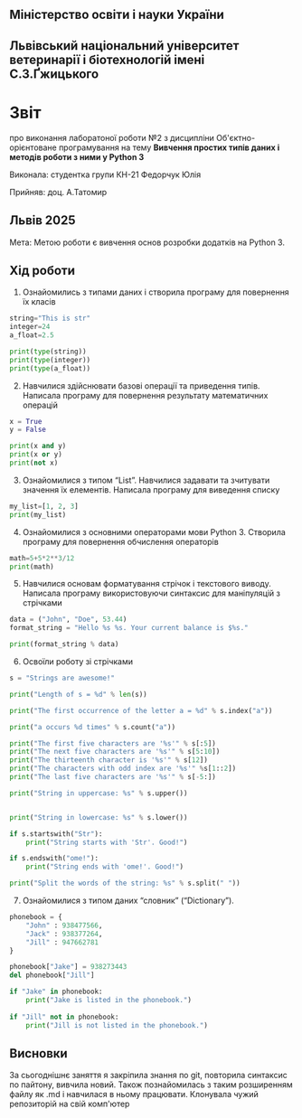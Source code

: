 ## Міністерство освіти і науки України

## Львівський національний університет ветеринарії і біотехнологій імені С.З.Ґжицького

# Звіт

про виконання лаборатоної роботи №2 з дисципліни Об'єктно-орієнтоване програмування на тему **Вивчення простих типів даних і методів роботи з ними у Python 3**

Виконала: студентка групи КН-21 Федорчук Юлія

Прийняв: доц. А.Татомир

## Львів 2025

Мета: Метою роботи є вивчення основ розробки додатків на Python 3.

## Хід роботи

1. Ознайомились з типами даних і створила програму для повернення їх класів

```py
string="This is str"
integer=24
a_float=2.5

print(type(string))
print(type(integer))
print(type(a_float))
```
2. Навчилися здійснювати базові операції та приведення типів. Написала програму для повернення результату математичних операцій

```py
x = True
y = False

print(x and y)  
print(x or y)   
print(not x)    
```
3. Ознайомилися з типом “List”. Навчилися задавати та зчитувати значення
їх елементів. Написала програму для виведення списку

```py
my_list=[1, 2, 3]
print(my_list)
```
4. Ознайомилися з основними операторами мови Python 3. Створила програму для повернення обчислення операторів

```py
math=5+5*2**3/12
print(math)
```
5. Навчилися основам форматування стрічок і текстового виводу. Написала програму використовуючи синтаксис для маніпуляцій з стрічками

```py
data = ("John", "Doe", 53.44)
format_string = "Hello %s %s. Your current balance is $%s."

print(format_string % data)
```
6. Освоїли роботу зі стрічками

```py
s = "Strings are awesome!"

print("Length of s = %d" % len(s))

print("The first occurrence of the letter a = %d" % s.index("a"))

print("a occurs %d times" % s.count("a"))

print("The first five characters are '%s'" % s[:5]) 
print("The next five characters are '%s'" % s[5:10]) 
print("The thirteenth character is '%s'" % s[12]) 
print("The characters with odd index are '%s'" %s[1::2]) 
print("The last five characters are '%s'" % s[-5:]) 

print("String in uppercase: %s" % s.upper())


print("String in lowercase: %s" % s.lower())

if s.startswith("Str"):
    print("String starts with 'Str'. Good!")

if s.endswith("ome!"):
    print("String ends with 'ome!'. Good!")

print("Split the words of the string: %s" % s.split(" "))
```
7. Ознайомилися з типом даних “словник” (“Dictionary”).

```py
phonebook = {  
    "John" : 938477566,
    "Jack" : 938377264,
    "Jill" : 947662781
}  

phonebook["Jake"] = 938273443  
del phonebook["Jill"]  

if "Jake" in phonebook:  
    print("Jake is listed in the phonebook.")
    
if "Jill" not in phonebook:      
    print("Jill is not listed in the phonebook.")
```
## Висновки
За сьогоднішнє заняття я закріпила знання по git, повторила синтаксис по пайтону, вивчила новий. Також познайомилась з таким розширенням файлу як .md і навчилася в ньому працювати. Клонувала чужий репозиторій на свій комп'ютер